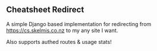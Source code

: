 Cheatsheet Redirect
---

A simple Django based implementation for redirecting from 
https://cs.skelmis.co.nz to my any site I want.

Also supports authed routes & usage stats!
